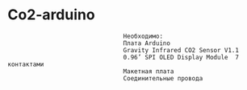 # Co2-arduino
                                    Необходимо:
                                    Плата Arduino  
                                    Gravity Infrared CO2 Sensor V1.1 
                                    0.96’ SPI OLED Display Module  7 контактами
                                    Макетная плата
                                    Соединительные провода	
